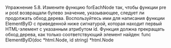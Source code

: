 Упражнение 5.8. Измените функцию forEachNode так, чтобы функции pre и
post возвращали булево значение, указывающее, следует ли продолжать обход дерева. Воспользуйтесь ими для написания функции ElementByID с приведенной
ниже сигнатурой, которая находит первый HTML-элемент с указанным атрибутом
id. Функция должна прекращать обход дерева, как только соответствующий элемент
найден:
func ElementByID(doc *html.Node, id string) *html.Node
